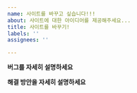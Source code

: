```yaml
---
name: 사이트를 바꾸고 싶습니다!!!
about: 사이트에 대한 아이디어를 제공해주세요...
title: 사이트를 바꾸기!
labels: ''
assignees: ''

---
```


**버그를 자세히 설명하세요**

**해결 방안을 자세히 설명하세요**

